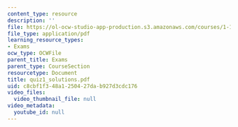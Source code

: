```yaml
---
content_type: resource
description: ''
file: https://ol-ocw-studio-app-production.s3.amazonaws.com/courses/1-124j-foundations-of-software-engineering-fall-2000/c8cbf1f348a1250427dab927d3cdc176_quiz1_solutions.pdf
file_type: application/pdf
learning_resource_types:
- Exams
ocw_type: OCWFile
parent_title: Exams
parent_type: CourseSection
resourcetype: Document
title: quiz1_solutions.pdf
uid: c8cbf1f3-48a1-2504-27da-b927d3cdc176
video_files:
  video_thumbnail_file: null
video_metadata:
  youtube_id: null
---
```

